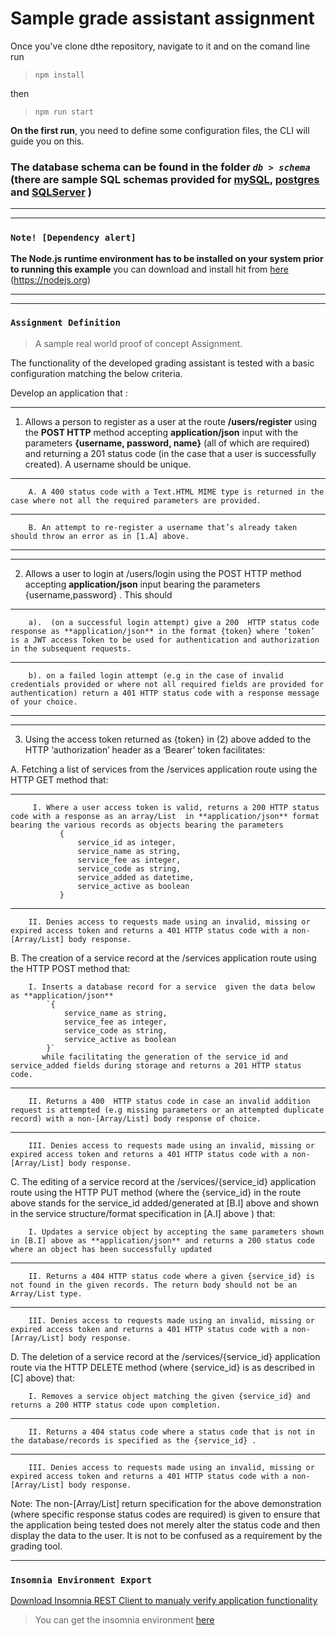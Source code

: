 # Sample grade assistant assignment

Once you've clone dthe repository, navigate to it and on the comand line run
> `npm install`

then

> `npm run start`

**On the first run**, you need to define some configuration files, the CLI will guide you on this.

### The database schema can be found in the folder *`db > schema`*  (there are sample SQL schemas provided for [**mySQL**](db/schema/mysql_sample.sql), [**postgres**](db/schema/postgresql_sample.sql) and [**SQLServer**](db/schema/sql_server_sample.sql) )

----
----

### `Note! [Dependency alert]` 
**The Node.js runtime environment has to be installed on your system prior to running this example** you can download and install hit from [here](https://nodejs.org) (https://nodejs.org)

----
----

### `Assignment Definition`
> A sample real world proof of concept Assignment.

The functionality of the developed grading assistant is tested with a basic configuration matching the below criteria.

Develop an application that :
___
1. Allows a person to register as a user at the route **/users/register** using the **POST HTTP** method accepting **application/json** input with the parameters **{username, password, name}** (all of which are required) and returning a 201 status code (in the case that a user is successfully created). A username should be unique.
___

        A. A 400 status code with a Text.HTML MIME type is returned in the case where not all the required parameters are provided.
___

        B. An attempt to re-register a username that’s already taken should throw an error as in [1.A] above.
___
___     
2. Allows a user to login at /users/login using the POST HTTP method accepting  **application/json** input bearing the parameters {username,password} . This should
___
        a).  (on a successful login attempt) give a 200  HTTP status code response as **application/json** in the format {token} where ‘token’ is a JWT access Token to be used for authentication and authorization in the subsequent requests.  
___
        b). on a failed login attempt (e.g in the case of invalid credentials provided or where not all required fields are provided for authentication) return a 401 HTTP status code with a response message of your choice.

______
___

3.  Using the access token returned as {token} in (2) above added to the HTTP ‘authorization’ header as a ‘Bearer’ token facilitates:

    
A. Fetching a list of services from the /services  application route using the HTTP GET method that: 
___
         I. Where a user access token is valid, returns a 200 HTTP status code with a response as an array/List  in **application/json** format bearing the various records as objects bearing the parameters 
               {  
                   service_id as integer, 
                   service_name as string, 
                   service_fee as integer,
                   service_code as string, 
                   service_added as datetime, 
                   service_active as boolean
               }
___     
        II. Denies access to requests made using an invalid, missing or expired access token and returns a 401 HTTP status code with a non-[Array/List] body response.
           
B. The creation of a service record at the /services application route using the HTTP POST  method that: 

        I. Inserts a database record for a service  given the data below as **application/json**
            `{
                service_name as string, 
                service_fee as integer,
                service_code as string, 
                service_active as boolean
            }`
           while facilitating the generation of the service_id and service_added fields during storage and returns a 201 HTTP status code.
___ 
        II. Returns a 400  HTTP status code in case an invalid addition request is attempted (e.g missing parameters or an attempted duplicate record) with a non-[Array/List] body response of choice.
___
        III. Denies access to requests made using an invalid, missing or expired access token and returns a 401 HTTP status code with a non-[Array/List] body response.
        
C. The editing of a service record at the /services/{service_id} application route using the HTTP PUT method (where the {service_id}  in the route above stands for the service_id  added/generated at [B.I] above and shown in the  service structure/format specification in [A.I] above ) that:

        I. Updates a service object by accepting the same parameters shown in [B.I] above as **application/json** and returns a 200 status code where an object has been successfully updated
___
        II. Returns a 404 HTTP status code where a given {service_id} is not found in the given records. The return body should not be an Array/List type.
___
        III. Denies access to requests made using an invalid, missing or expired access token and returns a 401 HTTP status code with a non-[Array/List] body response.


D. The deletion of a service record at the /services/{service_id} application route via the HTTP DELETE method (where {service_id}  is as described in [C] above) that:
       
        I. Removes a service object matching the given {service_id} and returns a 200 HTTP status code upon completion.
___
        II. Returns a 404 status code where a status code that is not in the database/records is specified as the {service_id} .
___
        III. Denies access to requests made using an invalid, missing or expired access token and returns a 401 HTTP status code with a non-[Array/List] body response.


   

Note: The non-[Array/List] return specification for the above demonstration (where specific response status codes are required) is given to ensure that the application being tested does not merely alter the status code and then display the data to the user. It is not to be confused as a requirement by the grading tool.

___

### `Insomnia Environment Export `

[Download Insomnia REST Client to manualy verify application functionality ](https://insomnia.rest/download/core/?&ref=)
> You can get the insomnia environment [here](./insomnia_client__export.json)